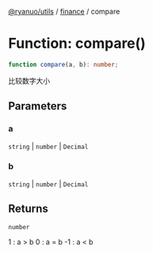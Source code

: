 [@ryanuo/utils](../../index.md) / [finance](../index.md) / compare

# Function: compare()

```ts
function compare(a, b): number;
```

比较数字大小

## Parameters

### a

`string` | `number` | `Decimal`

### b

`string` | `number` | `Decimal`

## Returns

`number`

1  : a > b
 0  : a = b
 -1 : a < b
